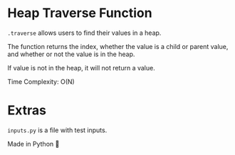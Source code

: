 # Heap Traverse Function 


`.traverse` allows users to find their values in a heap. 

The function returns the index, whether the value is a child or parent value, and whether or not the value is in the heap. 

If value is not in the heap, it will not return a value.

Time Complexity: O(N)

# Extras 

`inputs.py` is a file with test inputs.

Made in Python 🐍
